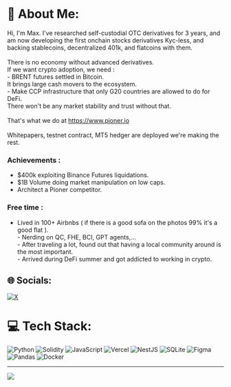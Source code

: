 # 💫 About Me:
Hi, I'm Max. I've researched self-custodial OTC derivatives for 3 years, and am now developing the first onchain stocks derivatives Kyc-less, and backing stablecoins, decentralized 401k, and flatcoins with them. <br><br>There is no economy without advanced derivatives.<br>If we want crypto adoption, we need :<br>    - BRENT futures settled in Bitcoin. <br>It brings large cash movers to the ecosystem.<br>    -  Make CCP infrastructure that only G20 countries are allowed to do for DeFi. <br>There won't be any market stability and trust without that.<br><br>That's what we do at https://www.pioner.io<br><br>Whitepapers, testnet contract, MT5 hedger are deployed we're making the rest.<be>

### Achievements :
- $400k exploiting Binance Futures liquidations.
- $1B Volume doing market manipulation on low caps.
- Architect a Pioner competitor.


### Free time :
- Lived in 100+ Airbnbs ( if there is a good sofa on the photos 99% it's a good flat ).<br>- Nerding on QC, FHE, BCI, GPT agents,...<br>- After traveling a lot, found out that having a local community around is the most important.<br>- Arrived during DeFi summer and got addicted to working in crypto.


## 🌐 Socials:
[![X](https://img.shields.io/badge/X-black.svg?logo=X&logoColor=white)](https://x.com/Brillaugte_) 

# 💻 Tech Stack:
![Python](https://img.shields.io/badge/python-3670A0?style=for-the-badge&logo=python&logoColor=ffdd54) ![Solidity](https://img.shields.io/badge/Solidity-%23363636.svg?style=for-the-badge&logo=solidity&logoColor=white) ![JavaScript](https://img.shields.io/badge/javascript-%23323330.svg?style=for-the-badge&logo=javascript&logoColor=%23F7DF1E) ![Vercel](https://img.shields.io/badge/vercel-%23000000.svg?style=for-the-badge&logo=vercel&logoColor=white) ![NestJS](https://img.shields.io/badge/nestjs-%23E0234E.svg?style=for-the-badge&logo=nestjs&logoColor=white) ![SQLite](https://img.shields.io/badge/sqlite-%2307405e.svg?style=for-the-badge&logo=sqlite&logoColor=white) ![Figma](https://img.shields.io/badge/figma-%23F24E1E.svg?style=for-the-badge&logo=figma&logoColor=white) ![Pandas](https://img.shields.io/badge/pandas-%23150458.svg?style=for-the-badge&logo=pandas&logoColor=white) ![Docker](https://img.shields.io/badge/docker-%230db7ed.svg?style=for-the-badge&logo=docker&logoColor=white)

---
[![](https://visitcount.itsvg.in/api?id=Brillaugte&icon=0&color=0)](https://visitcount.itsvg.in)

<!-- Proudly created with GPRM ( https://gprm.itsvg.in ) -->
